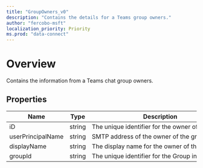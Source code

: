 ```yaml
---
title: "GroupOwners_v0"
description: "Contains the details for a Teams group owners."
author: "fercobo-msft"
localization_priority: Priority
ms.prod: "data-connect"
---
```


# Overview

Contains the information from a Teams chat group owners.

## Properties

| Name | Type | Description |
|--|--|--|
| iD | string | The unique identifier for the owner of the group. |
| userPrincipalName | string | SMTP address of the owner of the group. |
| displayName | string | The display name for the owner of the group. |
| groupId | string | The unique identifier for the Group in AAD. |
